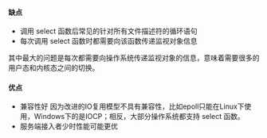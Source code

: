 #### 缺点

- 调用 select 函数后常见的针对所有文件描述符的循环语句
- 每次调用 select 函数时都需要向该函数传递监视对象信息

其中最大的问题是每次都需要向操作系统传递监视对象的信息，意味着需要很多的用户态和内核态之间的切换。

#### 优点

- 兼容性好
    因为改进的IO复用模型不具有兼容性，比如epoll只能在Linux下使用，Windows下的是IOCP；相反，大部分操作系统都支持 select 函数。
- 服务端接入者少时性能可能更优
